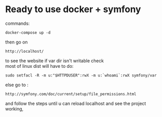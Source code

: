 Ready to use docker + symfony
=======

commands:

    docker-compose up -d
then go on 

    http://localhost/

to see the website
if var dir isn't writable check     
most of linux dist will have to do:

    sudo setfacl -R -m u:"$HTTPDUSER":rwX -m u:`whoami`:rwX symfony/var
else go to :

    http://symfony.com/doc/current/setup/file_permissions.html
and follow the steps until u can reload localhost and see the project working,
